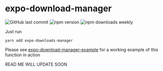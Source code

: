 <!-- omit in toc -->

# expo-download-manager

<!-- Add buttons here -->

![GitHub last commit](https://img.shields.io/github/last-commit/thareekanvar/expo-downloads-manager)
![npm version](https://img.shields.io/npm/v/expo-downloads-manager)
![npm downloads weekly](https://img.shields.io/npm/dw/expo-downloads-manager)

<!-- Describe your project in brief -->

Just run

```
yarn add expo-downloads-manager
```

Please see [expo-download-manager-example](https://github.com/thareekanvar/expo-download-manager-example) for a working example of this function in action

READ ME WILL UPDATE SOON
